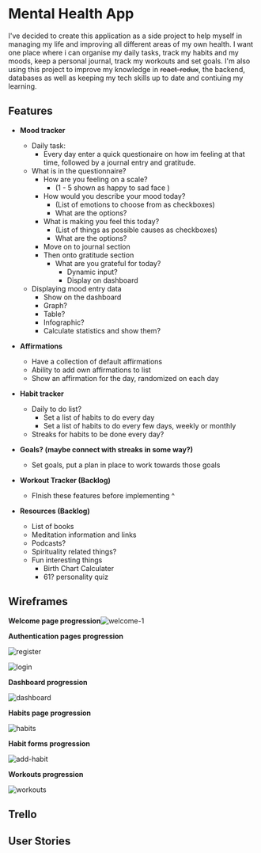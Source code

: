 

# Mental Health App

I've decided to create this application as a side project to help myself in managing my life and improving all different areas of my own health. I want one place where i can organise my daily tasks, track my habits and my moods, keep a personal journal, track my workouts and set goals. I'm also using this project to improve my knowledge in ~~react-redux~~, the backend, databases as well as keeping my tech skills up to date and contiuing my learning. 

## Features

- **Mood tracker**
  - Daily task:
    - Every day enter a quick questionaire on how im feeling at that time, followed by a journal entry and gratitude.
  - What is in the questionnaire?
    - How are you feeling on a scale?
      -  (1 - 5 shown as happy to sad face )
    - How would you describe your mood today?
      - (List of emotions to choose from as checkboxes)
      - What are the options?
    - What is making you feel this today?
      - (List of things as possible causes as checkboxes)
      - What are the options?
    - Move on to journal section
    - Then onto gratitude section
      - What are you grateful for today?
        - Dynamic input?
        - Display on dashboard
  - Displaying mood entry data
    - Show on the dashboard
    - Graph?
    - Table?
    - Infographic?
    - Calculate statistics and show them?



- **Affirmations**
  - Have a collection of default affirmations
  - Ability to add own affirmations to list
  - Show an affirmation for the day, randomized on each day



- **Habit tracker**
  - Daily to do list?
    - Set a list of habits to do every day
    - Set a list of habits to do every few days, weekly or monthly
  - Streaks for habits to be done every day?



- **Goals? (maybe connect with streaks in some way?)**
  - Set goals, put a plan in place to work towards those goals



- **Workout Tracker (Backlog)**
  - FInish these features before implementing ^





- **Resources (Backlog)**
  - List of books
  - Meditation information and links
  - Podcasts?
  - Spirituality related things?
  - Fun interesting things
    - Birth Chart Calculater
    - 61? personality quiz



## Wireframes

**Welcome page progression**![welcome-1](frontend/public/docs-images/welcome.png)

**Authentication pages progression**

![register](frontend/public/docs-images/register.png)

![login](frontend/public/docs-images/log-in.png)



**Dashboard progression**

![dashboard](frontend/public/docs-images/dash.png)



**Habits page progression**

![habits](frontend/public/docs-images/habits.png)



**Habit forms progression**

![add-habit](frontend/public/docs-images/add-habit.png)



**Workouts progression**

![workouts](frontend/public/docs-images/workouts.png)



## Trello





## User Stories



